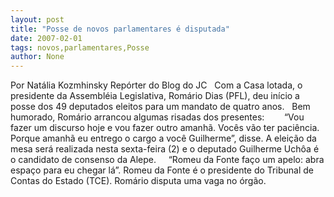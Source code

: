 ```yaml
---
layout: post
title: "Posse de novos parlamentares é disputada"
date: 2007-02-01
tags: novos,parlamentares,Posse
author: None
---
```

Por Natália Kozmhinsky
Repórter do Blog do JC
&nbsp;
Com a Casa lotada, o presidente da Assembléia Legislativa, Romário Dias (PFL), deu início a posse dos 49 deputados eleitos para um mandato de quatro anos. 
&nbsp;
Bem humorado, Romário&nbsp;arrancou algumas risadas dos presentes:&nbsp;&nbsp;
&nbsp;&nbsp;&nbsp;&nbsp;
“Vou fazer um discurso hoje e vou fazer outro amanhã. Vocês vão ter paciência. Porque amanhã eu entrego o cargo a você Guilherme”, disse. A eleição da mesa será realizada nesta sexta-feira (2) e o deputado Guilherme Uchôa é o candidato de consenso da Alepe. &nbsp;
&nbsp;
“Romeu da Fonte faço um apelo: abra espaço para eu chegar lá”. Romeu da Fonte&nbsp;é o presidente do Tribunal de Contas do Estado (TCE). Romário disputa uma vaga no&nbsp;órgão. 